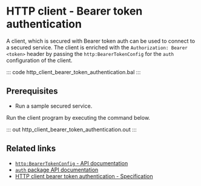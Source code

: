 # HTTP client - Bearer token authentication

A client, which is secured with Bearer token auth can be used to connect to a secured service. The client is enriched with the `Authorization: Bearer <token>` header by passing the `http:BearerTokenConfig` for the `auth` configuration of the client.

::: code http_client_bearer_token_authentication.bal :::

## Prerequisites
 - Run a sample secured service.

Run the client program by executing the command below.

::: out http_client_bearer_token_authentication.out :::

## Related links
- [`http:BearerTokenConfig` - API documentation](https://lib.ballerina.io/ballerina/http/latest/records/BearerTokenConfig)
- [`auth` package API documentation](https://lib.ballerina.io/ballerina/auth/latest/)
- [HTTP client bearer token authentication - Specification](/spec/http/#9116-client---bearer-token-auth)
